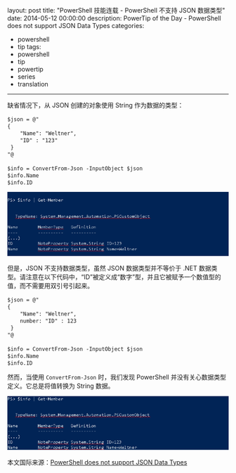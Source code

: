 ﻿layout: post
title: "PowerShell 技能连载 - PowerShell 不支持 JSON 数据类型"
date: 2014-05-12 00:00:00
description: PowerTip of the Day - PowerShell does not support JSON Data Types
categories:
- powershell
- tip
tags:
- powershell
- tip
- powertip
- series
- translation
---
缺省情况下，从 JSON 创建的对象使用 String 作为数据的类型：

    $json = @"
    {
        "Name": "Weltner",
        "ID" : "123"
     }
    "@
    
    $info = ConvertFrom-Json -InputObject $json
    $info.Name
    $info.ID
    
![](/img/2014-05-12-powershell-does-not-support-json-data-types-001.png)

但是，JSON 不支持数据类型，虽然 JSON 数据类型并不等价于 .NET 数据类型。请注意在以下代码中，“ID”被定义成“数字”型，并且它被赋予一个数值型的值，而不需要用双引号引起来。

    $json = @"
    {
        "Name": "Weltner",
        number: "ID" : 123
     }
    "@
    
    $info = ConvertFrom-Json -InputObject $json
    $info.Name
    $info.ID
    
    
然而，当使用 `ConvertFrom-Json` 时，我们发现 PowerShell 并没有关心数据类型定义。它总是将值转换为 String 数据。

![](/img/2014-05-12-powershell-does-not-support-json-data-types-002.png)

<!--more-->

本文国际来源：[PowerShell does not support JSON Data Types](http://community.idera.com/powershell/powertips/b/tips/posts/powershell-does-not-support-json-data-types)
